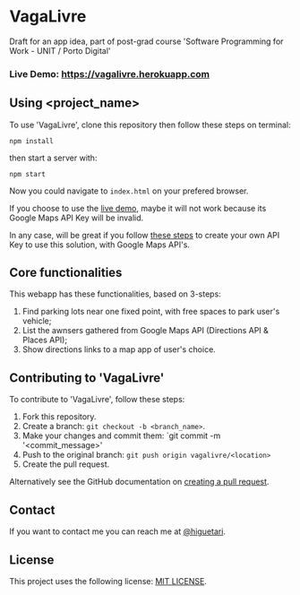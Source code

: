 # VagaLivre
Draft for an app idea, part of post-grad course 'Software Programming for Work - UNIT / Porto Digital'

### Live Demo: https://vagalivre.herokuapp.com

## Using <project_name>

To use 'VagaLivre', clone this repository then follow these steps on terminal:
```shell
npm install
```
then start a server with:
```shell
npm start
```
Now you could navigate to `index.html` on your prefered browser.

If you choose to use the [live demo](https://vagalivre.herokuapp.com), maybe it will not work because its Google Maps API Key will be invalid.

In any case, will be great if you follow [these steps](https://developers.google.com/maps/documentation/javascript/get-api-key) to create your own API Key to use this solution, with Google Maps API's.

## Core functionalities

This webapp has these functionalities, based on 3-steps:
  1. Find parking lots near one fixed point, with free spaces to park user's vehicle;
  2. List the awnsers gathered from Google Maps API (Directions API & Places API);
  3. Show directions links to a map app of user's choice.
  
## Contributing to 'VagaLivre'

To contribute to  'VagaLivre', follow these steps:

1. Fork this repository.
2. Create a branch: `git checkout -b <branch_name>`. 
3. Make your changes and commit them: `git commit -m '<commit_message>'
4. Push to the original branch: `git push origin vagalivre/<location>`
5. Create the pull request.

Alternatively see the GitHub documentation on [creating a pull request](https://help.github.com/en/github/collaborating-with-issues-and-pull-requests/creating-a-pull-request).

## Contact 

If you want to contact me you can reach me at [@higuetari](https://twitter.com/higuetari).

## License 

This project uses the following license: [MIT LICENSE](LICENSE).
